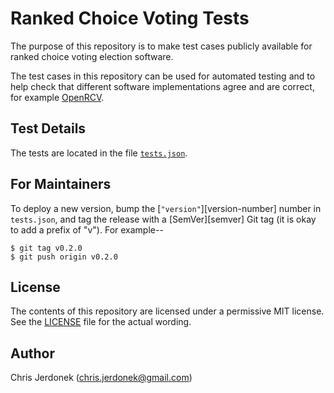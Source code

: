 Ranked Choice Voting Tests
==========================

The purpose of this repository is to make test cases publicly available
for ranked choice voting election software.

The test cases in this repository can be used for automated testing
and to help check that different software implementations agree and
are correct, for example [OpenRCV][openrcv-github].


Test Details
------------

The tests are located in the file [`tests.json`](tests.json).


For Maintainers
---------------

To deploy a new version, bump the [`"version"`][version-number] number in
`tests.json`, and tag the release with a [SemVer][semver]
Git tag (it is okay to add a prefix of "v").  For example--

    $ git tag v0.2.0
    $ git push origin v0.2.0


License
-------

The contents of this repository are licensed under a permissive MIT license.
See the [LICENSE](LICENSE) file for the actual wording.


Author
------

Chris Jerdonek (<chris.jerdonek@gmail.com>)


[openrcv-github]: https://github.com/cjerdonek/open-rcv
